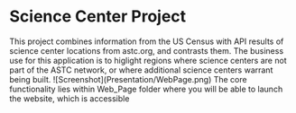 <h1>Science Center Project</h1>
This project combines information from the US Census with API results of science center locations from astc.org, and contrasts them.  The business use for this application is to higlight regions where science centers are not part of the ASTC network, or where additional science centers warrant being built.  
![Screenshot](Presentation/WebPage.png)
The core functionality lies within Web_Page folder where you will be able to launch the website, which is accessible  <a href="http://sciencecentersapp-env.nq2tykwyxd.us-east-1.elasticbeanstalk.com/>HERE</a>.   
Data munging and cleanup lies within the Data_Cleanup_And_Output folder. This is where the cleaning and retrieval of the Census data lies, as well as the function that was developed to turn both the census data and science center data into geoJSONs.  Modification of both data sets was required to place the data into an appropriate format for geospatial calculations.  Unused data was trimmed out. 
![Screenshot](Presentation/ScienceCenters.png)
More munging and cleanup for the Student science literacy is available in the Student_Map_Data_Wrangling folder. The function for transforming this data into a geoJSON is the same function used previously.   
![Screenshot](Web_Page/static/img/StudentMap.png)
The web scraping to retrieve all of the science center data is within the Webscraper folder.   
Finally, the materials used to present this information to a panel exists in the Presentation folder.
